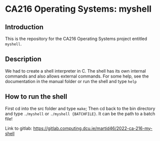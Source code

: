 # CA216 Operating Systems: myshell

## Introduction

This is the repository for the CA216 Operating Systems project entitled `myshell`.

## Description

We had to create a shell interpreter in C. The shell has its own internal commands and also allows external commands. For some help, see the documentation in the manual folder or run the shell and type `help`


## How to run the shell

First cd into the src folder and type `make`;
Then cd back to the bin directory and type `./myshell` or `./myshell {BATCHFILE}`. 
It can be the path to a batch file!


Link to gitlab: https://gitlab.computing.dcu.ie/martid46/2022-ca-216-my-shell
